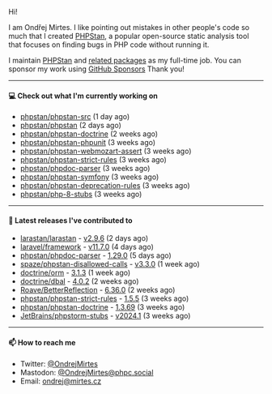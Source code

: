 Hi!

I am Ondřej Mirtes. I like pointing out mistakes in other people's code so much that I created [PHPStan](https://phpstan.org/), a popular open-source static analysis tool that focuses on finding bugs in PHP code without running it.

I maintain [PHPStan](https://github.com/phpstan/phpstan) and [related packages](https://github.com/phpstan/) as my full-time job. You can sponsor my work using [GitHub Sponsors](https://github.com/sponsors/ondrejmirtes) Thank you!

---

#### 💻 Check out what I'm currently working on

- [phpstan/phpstan-src](https://github.com/phpstan/phpstan-src) (1 day ago)
- [phpstan/phpstan](https://github.com/phpstan/phpstan) (2 days ago)
- [phpstan/phpstan-doctrine](https://github.com/phpstan/phpstan-doctrine) (2 weeks ago)
- [phpstan/phpstan-phpunit](https://github.com/phpstan/phpstan-phpunit) (3 weeks ago)
- [phpstan/phpstan-webmozart-assert](https://github.com/phpstan/phpstan-webmozart-assert) (3 weeks ago)
- [phpstan/phpstan-strict-rules](https://github.com/phpstan/phpstan-strict-rules) (3 weeks ago)
- [phpstan/phpdoc-parser](https://github.com/phpstan/phpdoc-parser) (3 weeks ago)
- [phpstan/phpstan-symfony](https://github.com/phpstan/phpstan-symfony) (3 weeks ago)
- [phpstan/phpstan-deprecation-rules](https://github.com/phpstan/phpstan-deprecation-rules) (3 weeks ago)
- [phpstan/php-8-stubs](https://github.com/phpstan/php-8-stubs) (3 weeks ago)

---

#### 🔭 Latest releases I've contributed to

- [larastan/larastan](https://github.com/larastan/larastan) - [v2.9.6](https://github.com/larastan/larastan/releases/tag/v2.9.6) (2 days ago)
- [laravel/framework](https://github.com/laravel/framework) - [v11.7.0](https://github.com/laravel/framework/releases/tag/v11.7.0) (4 days ago)
- [phpstan/phpdoc-parser](https://github.com/phpstan/phpdoc-parser) - [1.29.0](https://github.com/phpstan/phpdoc-parser/releases/tag/1.29.0) (5 days ago)
- [spaze/phpstan-disallowed-calls](https://github.com/spaze/phpstan-disallowed-calls) - [v3.3.0](https://github.com/spaze/phpstan-disallowed-calls/releases/tag/v3.3.0) (1 week ago)
- [doctrine/orm](https://github.com/doctrine/orm) - [3.1.3](https://github.com/doctrine/orm/releases/tag/3.1.3) (1 week ago)
- [doctrine/dbal](https://github.com/doctrine/dbal) - [4.0.2](https://github.com/doctrine/dbal/releases/tag/4.0.2) (2 weeks ago)
- [Roave/BetterReflection](https://github.com/Roave/BetterReflection) - [6.36.0](https://github.com/Roave/BetterReflection/releases/tag/6.36.0) (2 weeks ago)
- [phpstan/phpstan-strict-rules](https://github.com/phpstan/phpstan-strict-rules) - [1.5.5](https://github.com/phpstan/phpstan-strict-rules/releases/tag/1.5.5) (3 weeks ago)
- [phpstan/phpstan-doctrine](https://github.com/phpstan/phpstan-doctrine) - [1.3.69](https://github.com/phpstan/phpstan-doctrine/releases/tag/1.3.69) (3 weeks ago)
- [JetBrains/phpstorm-stubs](https://github.com/JetBrains/phpstorm-stubs) - [v2024.1](https://github.com/JetBrains/phpstorm-stubs/releases/tag/v2024.1) (3 weeks ago)

---

#### 📫 How to reach me

- Twitter: [@OndrejMirtes](https://twitter.com/ondrejmirtes)
- Mastodon: [@OndrejMirtes@phpc.social](https://phpc.social/@OndrejMirtes)
- Email: [ondrej@mirtes.cz](mailto:ondrej@mirtes.cz)
